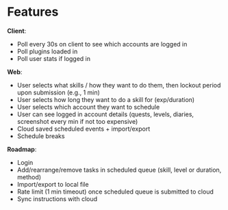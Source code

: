 <h1> Features </h1>

**Client**:
- Poll every 30s on client to see which accounts are logged in
- Poll plugins loaded in
- Poll user stats if logged in

**Web**:
- User selects what skills / how they want to do them, then lockout period upon submission (e.g., 1 min)
- User selects how long they want to do a skill for (exp/duration)
- User selects which account they want to schedule
- User can see logged in account details (quests, levels, diaries, screenshot every min if not too expensive)
- Cloud saved scheduled events + import/export
- Schedule breaks

**Roadmap**:
- Login
- Add/rearrange/remove tasks in scheduled queue (skill, level or duration, method)
- Import/export to local file
- Rate limit (1 min timeout) once scheduled queue is submitted to cloud
- Sync instructions with cloud